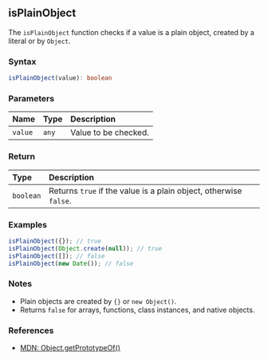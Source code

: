 ## isPlainObject

The `isPlainObject` function checks if a value is a plain object, created by a literal or by `Object`.

### Syntax

```typescript
isPlainObject(value): boolean
```

### Parameters

| Name    | Type   | Description          |
| :------ | :----- | :------------------- |
| `value` | `any`  | Value to be checked. |

### Return

| Type      | Description                                                      |
| :-------- | :--------------------------------------------------------------- |
| `boolean` | Returns `true` if the value is a plain object, otherwise `false`. |

### Examples

```typescript
isPlainObject({}); // true
isPlainObject(Object.create(null)); // true
isPlainObject([]); // false
isPlainObject(new Date()); // false
```

### Notes

- Plain objects are created by `{}` or `new Object()`.
- Returns `false` for arrays, functions, class instances, and native objects.

### References
- [MDN: Object.getPrototypeOf()](https://developer.mozilla.org/en-US/docs/Web/JavaScript/Reference/Global_Objects/Object/getPrototypeOf)